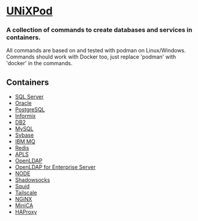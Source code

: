 # [UNiXPod](https://github.com/UNiXMIT/UNiXPod)
### A collection of commands to create databases and services in containers. 
All commands are based on and tested with podman on Linux/Windows.  
Commands should work with Docker too, just replace 'podman' with 'docker' in the commands.  

## Containers
- [SQL Server](mssql.md)
- [Oracle](oracle.md)
- [PostgreSQL](postgres.md)
- [Informix](informix.md)
- [DB2](db2.md)
- [MySQL](mysql.md)
- [Sybase](sybase.md)
- [IBM MQ](mq.md)
- [Redis](redis.md)
- [APLS](apls.md)
- [OpenLDAP](openldap.md)
- [OpenLDAP for Enterprise Server](openldapES.md)
- [NODE](node.md)
- [Shadowsocks](shadowsocks.md)
- [Squid](squid.md)
- [Tailscale](tailscale.md)
- [NGiNX](nginx.md)
- [MiniCA](minica.md)
- [HAProxy](haproxy.md)